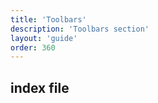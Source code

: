 ```yaml
---
title: 'Toolbars'
description: 'Toolbars section'
layout: 'guide'
order: 360
---
```


## index file
